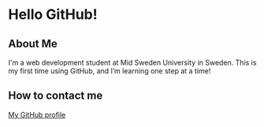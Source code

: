 # Hello GitHub!

## About Me
I'm a web development student at Mid Sweden University in Sweden. This is my first time using GitHub, and I’m learning one step at a time!

## How to contact me
[My GitHub profile](https://github.com/delia-sj)
